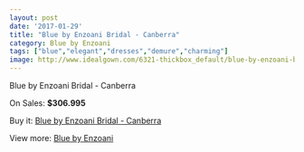 ```yaml
---
layout: post
date: '2017-01-29'
title: "Blue by Enzoani Bridal - Canberra"
category: Blue by Enzoani
tags: ["blue","elegant","dresses","demure","charming"]
image: http://www.idealgown.com/6321-thickbox_default/blue-by-enzoani-bridal-canberra.jpg
---
```

Blue by Enzoani Bridal - Canberra

On Sales: **$306.995**
<a href="https://www.idealgown.com/en/blue-by-enzoani/2768-blue-by-enzoani-bridal-canberra.html"><amp-img layout="responsive" width="600" height="600" src="//www.idealgown.com/6321-thickbox_default/blue-by-enzoani-bridal-canberra.jpg" alt="Blue by Enzoani Bridal - Canberra 0" /></a>
<a href="https://www.idealgown.com/en/blue-by-enzoani/2768-blue-by-enzoani-bridal-canberra.html"><amp-img layout="responsive" width="600" height="600" src="//www.idealgown.com/6322-thickbox_default/blue-by-enzoani-bridal-canberra.jpg" alt="Blue by Enzoani Bridal - Canberra 1" /></a>

Buy it: [Blue by Enzoani Bridal - Canberra](https://www.idealgown.com/en/blue-by-enzoani/2768-blue-by-enzoani-bridal-canberra.html "Blue by Enzoani Bridal - Canberra")

View more: [Blue by Enzoani](https://www.idealgown.com/en/33-blue-by-enzoani "Blue by Enzoani")